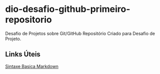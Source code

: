 # dio-desafio-github-primeiro-repositorio
Desafio de Projetos sobre Git/GitHub
Repositório Criado para Desafio de Projeto.

## Links Úteis 
[Sintaxe Basica Markdown](https://www.markdownguide.org/basic-syntax/)
